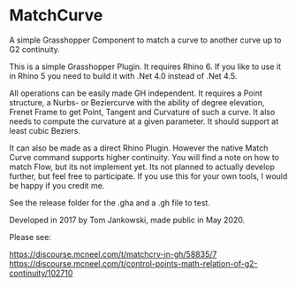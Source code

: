 # MatchCurve
A simple Grasshopper Component to match a curve to another curve up to G2 continuity.

This is a simple Grasshopper Plugin. It requires Rhino 6. If you like to use it in Rhino 5 you need to build it with .Net 4.0 instead of .Net 4.5.

All operations can be easily made GH independent. It requires a Point structure, a Nurbs- or Beziercurve with the ability of degree elevation, Frenet Frame to get Point, Tangent and Curvature of such a curve. It also needs to compute the curvature at a given parameter. It should support at least cubic Beziers.

It can also be made as a direct Rhino Plugin. However the native Match Curve command supports higher continuity.
You will find a note on how to match Flow, but its not implement yet. Its not planned to actually develop further, but feel
free to participate. If you use this for your own tools, I would be happy if you credit me.

See the release folder for the .gha and a .gh file to test.

Developed in 2017 by Tom Jankowski, made public in May 2020.

Please see: 

https://discourse.mcneel.com/t/matchcrv-in-gh/58835/7
https://discourse.mcneel.com/t/control-points-math-relation-of-g2-continuity/102710
